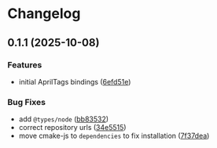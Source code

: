 # Changelog

## 0.1.1 (2025-10-08)

### Features

* initial AprilTags bindings ([6efd51e](https://github.com/terraform-industries/apriltags-kaess-node/commit/6efd51e7f7cae3fca70e263c686536b174c990c5))

### Bug Fixes

* add `@types/node` ([bb83532](https://github.com/terraform-industries/apriltags-kaess-node/commit/bb83532b22058962a51fc38db28397e450ff1ec2))
* correct repository urls ([34e5515](https://github.com/terraform-industries/apriltags-kaess-node/commit/34e5515d13ecd86f87f0e48d6f47623f934fa564))
* move cmake-js to `dependencies` to fix installation ([7f37dea](https://github.com/terraform-industries/apriltags-kaess-node/commit/7f37dea27d118c09f2c75f059e42bbb40a2e35df))
